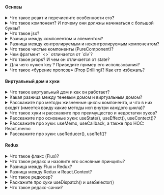#### Основы

<details> 
<summary> Что такое реакт и перечислите особенности его? </summary>

Это javascript - библиотека с открытым исходным кодом разработанной фейсбуком. Предназначена для создания пользовательских интерфейсов. 

К особенностям относится: 

1. компоненты; 

2. jsx; 

3. хуки; 

4. использование виртуального дома вместо реального;

</details>


<details> 
<summary> Что такое компонент? И почему они должны начинаться с большой буквы? </summary>

Компоненты нужны для создания ui (пользовательского интерфейса) в реакте. По своей структуре компоненты предстоявляются небольшие блоки (куски) кода, которые мы можем использовать в разных местах нашего приложения. Они создаются с помощью классов, что является устаревшим методом, и с помощью функций.

---

Возможно это связано с соглашением самого реакта и указывает, что мы используем реакт с jsx. Если мы напишем компонент с маленькой буквы, то у нас будет ошибка.

</details>


<details>
<summary> Что такое jsx?</summary>

`JSX` - расширения языка JS, который позволяет разработчику объединить JavaScript-кода и HTML/XML в один файл. По сути, JSX - это синтаксический сахар React.createElement.

Можно ли использовать реакт без JSX?

Да, можно, нам просто нужно вместо компилятора уже самим писать return React.createElement.

```
function Greeting(props) {
  return React.createElement('div', null, 'Hello, ' + props.name + '!');
}

```

</details>

<details>
<summary> Разница между компонентом и элементом?</summary>

Компонент возвращает jsx-разметку в котором хранятся элементы, сам компоненты мы не видим в браузере, а вот  элементы мы можем видеть.

</details>

<details>
<summary> Разница между контролируемым и неконтролируемым компонентом? </summary>

Контролируемый компонент - это инпут за состоянием (state), которого мы можем следить. Например с помощью метода setState или использования хука useState

Неконтролируемый компонент - это инпут, состояние которого хранится внутри дома `и управляется браузером`, и чтобы его получить (значения) нужно исп refs.

</details>


<details>
<summary> Что такое чистые компоненты (PureComponent)? </summary>

Чистый компонент — это компонент, у которого нет побочных эффектов, а также он избегает ненужного повторного рендеринга путем неглубокое сравнения предыдущего состояния и пропса с новым состоянм и пропсом, и если они одинаковые, то копмонент не перерисовываеть

</details>

<details>
<summary> Чем фрагмент `<>` отличается от `div`? </summary>

В реакте необходимо оборочивать все теги в один общий контейнер и нам с этим помогает как фрагмент так и div. Фрагмент представляет собой пустые теги, но это сокращенный вариант от слова Fragment. Отличия: 

- Когда мы пишем div у нас создается дополнительный класс, а когда фрагмент то он пропускает добавления класса и сразу же переходит к дочерним тегам.

- Во фрагменте могут возникнуть проблемы с key, если мы исп сокращенный вариант, чтобы работать с ключом нам нужно импортировать из либы реакта фрагмент

</details>

<details>
<summary> Что такое props? И чем он отличается от state? </summary>

Props расшифровывается как properties, он необходим нам для передачи каких-то данных от родительского компонента к дочернему, и потом на его основе он отрисовывает jsx разметку.

- Отличие: 

1. Props мы можем передавать компоненту, в то время как state находится внутри компонента. 
2. Пропсы иммутабельные (неизменяемые) в то время как state можем изменить внутри компонента через хук useState.

Стоит отметить, что никто нам не запрещает передавать стейт в качества пропса, однако стейт управляется только в родительском компоненте, то есть дочерним компонент не сможет влиять на состояние родительского. Для того, чтобьы дочерний смог взаимодействовать с родительским нужно использовать коллбеки

</details>

<details>
<summary> Для чего нужен key ? Приведите пример его использования? </summary>

Когда мы хотим отрисовать список, то нам необходимо ключи. Они помогают реакту определить, какие элементы были изменены, добавлены или удалены. В качестве ключей мы используем в основном ID. Если мы не укажем ключи, то он будет работать однако в консоле будет отображаться warning о том, что необходимо их добавить.

Дополнительный вопрос: почему index в key не лучшая практика?

- Могут возникнуть ошибка неправильной сортировка элементов списка, а также вставке новых элементов или удалении

</details>

<details>
<summary> Что такое «бурение пропсов» (Prop Drilling)? Как его избежать?</summary>

Например: у нас есть большая вложенность компонентов, и нам необходимо передать пропсы в дочерние. Если это небольшая вложенность, то с этим проблем нет. А если это большое приложение, то очень затруднительно поддерживать, так как постоянно в дочерние компоненты необходимо добавлять пропсы и вытаскивать их. Чтобы решить данную проблему есть хук useContext или можно использовать стейт менеджмент redux, redux toolkit, effector

</details>

#### Виртуальный дом и хуки

<details>
<summary> Что такое виртуальный дом и как он работает? </summary>

Virtual-dom - это облегченная (легковесная) копия реального дома, которая представляет собой дерево объектов. Когда состояние компонента изменяется, то реакт обновляет виртуальный DOM, а после обновления виртуальный дом текущей версии сравнивается с предыдущим домом, находить изменения и вносит их уже в настоящий дом.

1. Дополнительный вопрос: что появляется первым Дом или Виртуал-дом? 

Сначало появляется дом, а затем на его основе виртуальный, потом виртуальный дом сравнивается с предыдущим домом и если видит изменения, то вносит уже в настоящий дом

2. Дополнительный вопрос: реакт увидил, что дивки разные, то как он будет работать? 

Сначало он отрисует в виртуал-доме, а потом возьмет эту дивку и заменит его в реальном доме. А если они одинаковые, то будет смотреть по содержанию

</details>

<details>
<summary> Какая разница между теневым домом и виртуальным домом? </summary>

Это разные понятие, однако в чем они схожи так в том, что они помогают решить проблемы с производительностью. 

Виртуальный дом создает копию всего объекта дома, а теневой дом создает только небольшую часть. 

Теневой дом - концепция браузера и она необходима когда мы хотим какой-то элемент хотим полностью изолировать, чтобы к нему даже не применялись глобальные стили.

</details>

<details>
<summary> Расскажите про методы жизненные циклы компонента, и что в них входят (имеется ввиду какие методы исп внутри каждого цикла)?</summary>

У компонента есть три метода жизненного цикла:

- mounting (монтирование) - это рождения компонета, это процесс создания компонента и его добавления в DOM;
- update (обновления) - можно сравнить с ростом и то что компонент живет;
- unmounting (размонтирование) - это уже смерть человека;

Существует разные методы жизненого цикла, которые реакт предоставляет на разных этапах жизненого цикла компонента. Жизненный цикл делится на 4 части: инициализация, монтаж, обновления и размонтирования.

- За инициализацию отвечает конструктор;

- За монтаж отвечает определенные методы: конструктор, рендер, но больше хочется обратить внимания сomponentDidMount() - метод, который вызывается после того, как компонент был добавлен в DOM

- За обновления отвчает: shouldComponentUpdate(), вызывается перед повторным рендерингом компонента и если нет никаких изменений, то он предотвратит повторный рендеринг, а если есть то он вызовет рендерит и вызовет метод componentDidUpdate, что означает, что компонент обновился;

- За размонтирования отвечает componentWillUnmount(), вызывает перед удаление компонента, что означает конец жизненного цикла компонента

В хуках за все это отвечает хук useEffect;

</details>

<details>
<summary> Что такое хуки и расскажите про преимущество и недостатки хуков? </summary>

Хуки появились в 16 версией и используется они в функциональном компоненте. Хуки представляют из себя функции, c помощью которых мы можем подписаться на какое-то состояние, сохранять его а потом обновлять данное состояние (useState). Также мы можем делать запросы на сервер с помощью, работать с контекстом и много другое

К премуществам хуков относится:

- Переход с классовых компонентах на функциональный. Поясню: раньше чтобы сделать какое-то дефолтное состояние необходимо было написать 6-7 строк кода сейчас это можно заменить одним юзстейтом
- Его легче читать
- Также с помощью одного хука useEffect можно описать жизненный цикл компонента хотя в классах нам необходимо было использовать componentDidMount(), componentWillUnmount()

К недостатком относится:

- Мы не можем исп хуки в классах
- Проблема с пропс дриблингом, у нас есть для этого хука useContect(), но у него есть ряд проблем. Легче использовать стейт-менеджмент

</details>

<details>
<summary> Расскажите про основные хуки: useState(), useEffect(), useContect()? </summary>

1. Хук `useState()` - это функция, которая меняет состояние. Хук `useState('')` принимает начального значение, которая пишется внутри фигурных скобок и возвращает массива с 2 параметрами - первый параметр это тукущая состояние, а вторым является функция, которая обновляет состояние: `[state, setState]`.

```
const [state, setState] = React.useState('')
```

2. Хук `useEffect()` - необходим нам для выполнения каких-то side-effect (побочных эффектов), там запрос на сервер, setTimeOut (setInterval), обращения к дому и т.д.

#### Дополнительный вопрос: Когда срабатывает useEffect? - Юзэффект срабатывает после того как отрисовался наш компонент. А также:

- Если мы не написали никакую зависимость, то он будет вызываться всегда;
- Если мы передали какую-то зависимость, то он срабатывается при первом рендеринге и когда меняется состояние.
- А если мы написали зависимость но не передали ничего, то срабатывает только при монтирования компонента

#### Дополнительный вопрос: Что такое функция очистки useEffect и как очистить useEffect?

Одна из функций хука позволяет нам останавливать побочные эффекты, которые больше не нужно выполнять, до того, как наш компонент будет размонтирован. Нам нужно просто написать return внутри useEffect

```
useEffect(() => {
    // the side effect takes place here.
        return () => {
            // the cleanup function
        }
}, [])
```

Link: [useEffect](https://github.com/Mulwor/stack-of-technologies/blob)

3. Хук `useContect()` прудумали для избавления так называемого пропс дрибллинга - это когда в родительском компоненте есть какие-то данные, которые необходимы передать дочерним даже там где они не используются, чтобы отказаться от пропса дриблинга был придуман данный хук.

Контекст позволяет передать данные от родительского компонента сразу к компонента, которому это нужно

</details>


<details>
<summary>Расскажите про хуки: useMemo, useCallback, а также про HOC: React.memo</summary>

- Хук `useMemo` - нужен для оптимизации нашего приложения и избежания повторных рендарингов. Он кешируе результат Он работает следующим образом: сохраняет (кеширует) результат и меняется только тогда, когда приходят новые входные данные, которые мы передадим в зависимости. Если мы оставим зависимости пустые, то он запомнит результат и всегда будет возвращать cохранненый результат. 

- Хук `useCallBack()` - похож на `useMemo`, однако он кеширирует коллбек-функцию функцию. Я бы еще добавил, что useCallback стоит использовать вместе с хоком React.memo, по отдельности их использовать бессмысленно, так как в любом случае будет происходить перерисовка страницы, а вот если в дочернем компоненте используем мемо, то перерисовка не будет происходить. 

Компонент высшего порядка (HOC) - функция, которая принимает в качестве аргумента другой компонент и возвращает новый компонент с расширенным функционалам. К хокам можно отнести: React.memo, withRouter

Основным отличием хука useMemo от хока React.memo заключается в том, что React.memo используется для оптимизации компонента, тогда как useMemo используется для мемоизации вычислений внутри компонента, которые могут быть дорогостоящими и занимать много времени.
</details>

<details>
<summary> Расскажите про хуки: useReducer(), useRef()? </summary>

Хук `useReducer()` - необходим когда у нас есть несколько стейтов, которые обновляются вместе и когда нужно учитывать другие состояния. 

1. Например при запросе на сервер, нам необходимо: один стейт для загрузки, второй для ошибка, а третий для постов. Мы можем объединить в один общий хук useReducer

<img src='/assets/12.PNG' alt="useReducer" />

Хук `useRef()` - используется для работы с дом элементами напрямую, и в параметры у него приходят начальное значение, если данного значения нет, то пишем null. 

Ключевое отличие между useState и useRef заключается в том, что useState используется для отслеживания состояния компонента и вызывает перерендеринг, тогда как useRef используется для хранения изменяемых значений, которые не вызывают перерендеринг компонента.

</details>






#### Redux

<details>
<summary> Что такое флакс (Flux)? </summary>

Flux - архитектура, которая придумала предложила фейсбук для решения некоторые проблемы. Он построен на однонаправленном потоке (передачи) данных между компонентами. Флакс содержит 4 компонента - это action (действия), dispatcher (диспетчер), store (хранилище), view (представления).

Если говорить о них по подробней, то action - данные, которая передается диспетчеру. Диспетчер принимает эти данные и уведомляет стор об этом. А стор в свою очередь содержит состояния приложение и логику, после view запрашивает данные у стор и передает его другим (дочерним) компонентам.

</details>

<details>
<summary> Что такое редакс и назовите его основные принципы? </summary>

Redux представляет собой контейнер для управления состоянием приложения, и он похож на Flux. К основным принципам редакса относится:

- единный стор, то есть у него один
- состояние предназначен только для чтения. А чтобы изменить состояние необходим action
- все изменения происходит только с помощью чистых функций.

Стоит отметить, что как у реакта - однонаправленный поток данных (он идет от родителя к потомку), так и у флакса и редакса.

</details>

<details>
<summary> Разница между Flux и Redux? </summary>

- Флакс появился раньше, чем редакс. И как раз на основе флакса был сделан редакс;
- У флакса есть много сторов, а у редакса он один;
- У флакса состояние мутирует, а у редакса не мутирует;

</details>

<details>
<summary> Разница между Redux и React.Context? </summary>

Стоит начать с того, что редакс более мощнее и у него больше функций чем в контексте. Например в контексте: нет редюсеров и санков. Вместо санков нам надо писать все с хуком useEffect(). А вся логика контекст его в компоненте, что делает компонент более большим и громоздким. Отличительными чертами также является:

- В редаксе мы используем useDispatch(), а в контексте useUpdate();
- В контексте нам нужно постоянно писать спред операторы, а вот в редаксе тулките можно этого не делать, так как он под капотом за нас это делает.

</details>

<details>
<summary> Что такое редюсер?</summary>

Редьюсер - чистая функция, которая принимает два параметра:

- state;
- action;

</details>

<details>
<summary> Раскажите про хуки useDispatch() и useSelector()</summary>

</details>

<details>
<summary> Что такое редакс-санки?</summary>

</details>
